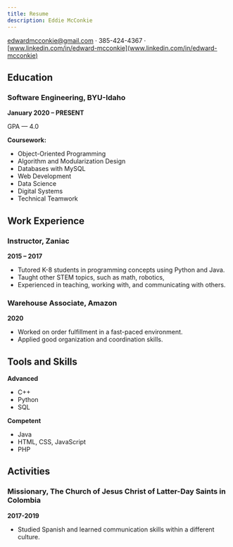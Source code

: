 ```yaml
---
title: Resume
description: Eddie McConkie
---
```


<edwardmcconkie@gmail.com> · 385-424-4367 · [www.linkedin.com/in/edward-mcconkie](www.linkedin.com/in/edward-mcconkie)

## Education

### Software Engineering, BYU-Idaho
**January 2020 – PRESENT**

GPA — 4.0

**Coursework:**
- Object-Oriented Programming
- Algorithm and Modularization Design
- Databases with MySQL
- Web Development
- Data Science
- Digital Systems
- Technical Teamwork

## Work Experience

### **Instructor,** Zaniac
**2015 – 2017**

- Tutored K-8 students in programming concepts using Python and Java.
- Taught other STEM topics, such as math, robotics,  
- Experienced in teaching, working with, and communicating with others.

### **Warehouse Associate,** Amazon
**2020**

- Worked on order fulfillment in a fast-paced environment.
- Applied good organization and coordination skills.

## Tools and Skills

**Advanced**
- C++
- Python
- SQL

**Competent**
- Java
- HTML, CSS, JavaScript
- PHP

## Activities

### **Missionary,** The Church of Jesus Christ of Latter-Day Saints in Colombia
**2017-2019**

- Studied Spanish and learned communication skills within a different culture.
